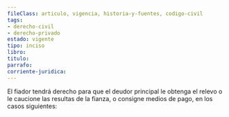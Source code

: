 ```yaml
---
fileClass: articulo, vigencia, historia-y-fuentes, codigo-civil
tags:
- derecho-civil
- derecho-privado
estado: vigente
tipo: inciso
libro:
titulo:
parrafo:
corriente-juridica:
---
```

El fiador tendrá derecho para que el deudor principal le obtenga el relevo o le caucione las resultas de la fianza, o consigne medios de pago, en los casos siguientes: